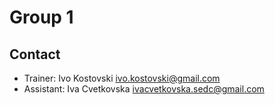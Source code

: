 # Group 1

## Contact
- Trainer: Ivo Kostovski ivo.kostovski@gmail.com
- Assistant: Iva Cvetkovska ivacvetkovska.sedc@gmail.com
